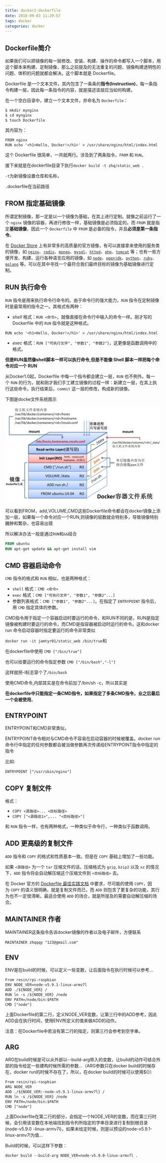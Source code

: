 ```yaml
---
title: docker2-dockerfile
date: 2018-09-03 11:29:57
tags: docker
categories: docker
---
```


## Dockerfile简介

如果我们可以把镜像的每一层修改、安装、构建、操作的命令都写入一个脚本，用这个脚本来构建、定制镜像，那么之前提及的无法重复的问题、镜像构建透明性的问题、体积的问题就都会解决。这个脚本就是 Dockerfile。

Dockerfile 是一个文本文件，其内包含了一条条的**指令(Instruction)**，每一条指令构建一层，因此每一条指令的内容，就是描述该层应当如何构建。

在一个空白目录中，建立一个文本文件，并命名为 `Dockerfile`：

```
$ mkdir mynginx
$ cd mynginx
$ touch Dockerfile
```

其内容为：

```
FROM nginx
RUN echo '<h1>Hello, Docker!</h1>' > /usr/share/nginx/html/index.html
```

这个 Dockerfile 很简单，一共就两行。涉及到了两条指令，`FROM` 和 `RUN`。

接下来就是在dockerfile目录下执行`docker build -t zhq/static_web .`

`-t`为新镜像设置仓库和名称，

`.`dockerfile在当前路径

## FROM 指定基础镜像

所谓定制镜像，那一定是以一个镜像为基础，在其上进行定制。就像之前运行了一个 `nginx` 镜像的容器，再进行修改一样，基础镜像是必须指定的。而 `FROM` 就是指定**基础镜像**，因此一个 `Dockerfile` 中 `FROM` 是必备的指令，并且**必须是第一条指令**。

在 [Docker Store](https://store.docker.com/) 上有非常多的高质量的官方镜像，有可以直接拿来使用的服务类的镜像，如 [`nginx`](https://store.docker.com/images/nginx/)、[`redis`](https://store.docker.com/images/redis/)、[`mongo`](https://store.docker.com/images/mongo/)、[`mysql`](https://store.docker.com/images/mysql/)、[`httpd`](https://store.docker.com/images/httpd/)、[`php`](https://store.docker.com/images/php/)、[`tomcat`](https://store.docker.com/images/tomcat/) 等；也有一些方便开发、构建、运行各种语言应用的镜像，如 [`node`](https://store.docker.com/images/node)、[`openjdk`](https://store.docker.com/images/openjdk/)、[`python`](https://store.docker.com/images/python/)、[`ruby`](https://store.docker.com/images/ruby/)、[`golang`](https://store.docker.com/images/golang/) 等。可以在其中寻找一个最符合我们最终目标的镜像为基础镜像进行定制。

## RUN 执行命令

`RUN` 指令是用来执行命令行命令的。由于命令行的强大能力，`RUN` 指令在定制镜像时是最常用的指令之一。其格式有两种：

- *shell* 格式：`RUN <命令>`，就像直接在命令行中输入的命令一样。刚才写的 Dockerfile 中的 `RUN` 指令就是这种格式。

```
RUN echo '<h1>Hello, Docker!</h1>' > /usr/share/nginx/html/index.html
```

- *exec* 格式：`RUN ["可执行文件", "参数1", "参数2"]`，这更像是函数调用中的格式。

**但是RUN虽然像shell脚本一样可以执行命令,但是不能像 Shell 脚本一样把每个命令对应一个 RUN**

从Docker1.0起，Dockerfile 中每一个指令都会建立一层，`RUN` 也不例外。每一个 `RUN` 的行为，就和刚才我们手工建立镜像的过程一样：新建立一层，在其上执行这些命令，执行结束后，`commit` 这一层的修改，构成新的镜像。

下图是docke文件系统图示

![](docker2-dockerfile/DockerFileSystem.png)



可以看到FROM，add,VOLUME,CMD这些Dockerfile命令都会在docker镜像上添加一层，如果每一个命令对应一个RUN,则镜像的层数就会特别多，导致镜像特别臃肿和繁杂，也容易出错

所以解决办法一般是通过`RUN`和`&&`结合

```dockerfile
FROM ubuntu
RUN apt-get update && apt-get install vim
```

## CMD 容器启动命令

`CMD` 指令的格式和 `RUN` 相似，也是两种格式：

- `shell` 格式：`CMD <命令>`
- `exec` 格式：`CMD ["可执行文件", "参数1", "参数2"...]`
- 参数列表格式：`CMD ["参数1", "参数2"...]`。在指定了 `ENTRYPOINT` 指令后，用 `CMD` 指定具体的参数。

CMD指令用于指定一个容器启动时要运行的命令，和RUN不同的是，RUN是指定镜像被构建时要运行的命令，而CMD是指容器被启动时运行的命令。这和docker run 命令启动容器时指定要运行的命令非常类似

`docker run -it jamtyr01/static_web /bin/true`和

在dockerfile中使用 `CMD ["/bin/true"]`

也可以给要运行的命令指定参数 `CMD ["/bin/bash","-l"]`

这样就把-l标志穿个了`/bin/bash`

使用CMD命令,内部其实是在命令前加了/bin/sh -c，所以其实是

**在dockerfile中只能指定一条CMD指令，如果指定了多条CMD指令，业之后最后一个会被使用**。

## ENTRYPOINT

ENTRYPOINT和CMD非常类似，

ENTRYPOINT命令相对与CMD命令不容易在启动容器的时候被覆盖。docker run命令行中指定的任何参数都会被当做参数再次传递给ENTRYPOINT指令中指定的指令

比如:

`ENTRYPOINT ["/usr/sbin/nginx"]`







## COPY 复制文件

格式：

- `COPY <源路径>... <目标路径>`
- `COPY ["<源路径1>",... "<目标路径>"]`

和 `RUN` 指令一样，也有两种格式，一种类似于命令行，一种类似于函数调用。

## ADD 更高级的复制文件

`ADD` 指令和 `COPY` 的格式和性质基本一致。但是在 `COPY` 基础上增加了一些功能。

如果 `<源路径>` 为一个 `tar` 压缩文件的话，压缩格式为 `gzip`, `bzip2` 以及 `xz` 的情况下，`ADD` 指令将会自动解压缩这个压缩文件到 `<目标路径>` 去。

在 Docker 官方的 [Dockerfile 最佳实践文档](https://yeasy.gitbooks.io/docker_practice/appendix/best_practices.html) 中要求，尽可能的使用 `COPY`，因为 `COPY` 的语义很明确，就是复制文件而已，而 `ADD` 则包含了更复杂的功能，其行为也不一定很清晰。最适合使用 `ADD` 的场合，就是所提及的需要自动解压缩的场合。 

## MAINTAINER 作者

MAINTAINER这条指令告诉docker镜像的作者以及电子邮件，方便联系

`MAINTAINER zhqqqy "123@gmail.com"`

## ENV

ENV是在build的时候，可以定义一些变数，让后面指令在执行时候可以参考...

```
From resin/rpi-raspbian
ENV NODE_VER=node-v5.9.1-linux-armv7l
ADD ./${NODE_VER} /
RUN ln -s /${NODE_VER} /node
ENV PATH=/node/bin:$PATH
CMD ["node"]
```

上面Dockerfile的第二行，定义NODE_VER变数，让第三行中的ADD参考，因此ADD会在执行时间，使用ENV所定义的值来做ADD的动作。

注意：在Dockerfile中若没有第二行的指定，则第三行会参考到空字串。

## ARG

ARG在build时候是可以从外部以--build-arg带入的变数，让build的动作可结合外部的指令给定一些建构时候所需的参数...（ARG参数只在docker build的时候存在，docker run的时候不存在了，所以，在docker build的时候可以使用${}）

```
From resin/rpi-raspbian
ARG NODE_VER
ADD ./${NODE_VER:-node-v5.9.1-linux-armv7l} /
RUN ln -s /${NODE_VER} /node
ENV PATH=/node/bin:$PATH
CMD ["node"]
```

上面Dockerfile在第二行的部分，会指定一个NODE_VER的变数，而在第三行时候，会引用该变数在本地端找到指令列所指定的字串目录进行复制到根目录(node-v5.9.0 -linux-armv7l)，如果未给定时候，则是以预设的node-v5.9.1-linux-armv7l为值...

Build的时候，可以这样下参数：

```
docker build --build-arg NODE_VER=node-v5.9.0-linux-armv7l .
```

 
